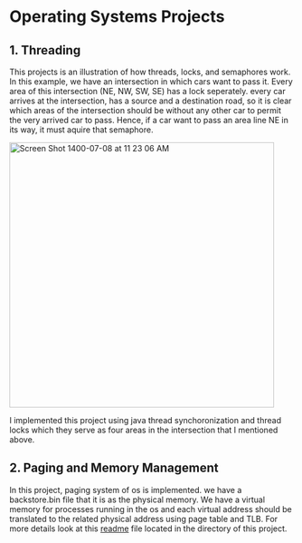 # Operating Systems Projects

## 1. Threading
This projects is an illustration of how threads, locks, and semaphores work. In this example, we have an intersection in which cars want to pass it. Every area of this intersection (NE, NW, SW, SE) has a lock seperately. every car arrives at the intersection, has a source and a destination road, so it is clear which areas of the intersection should be without any other car to permit the very arrived car to pass. Hence, if a car want to pass an area line NE in its way, it must aquire that semaphore.

<img width="468" alt="Screen Shot 1400-07-08 at 11 23 06 AM" src="https://user-images.githubusercontent.com/39591768/135410901-b4f9b9b9-dff3-4447-9d47-a5c35497715b.png">

I implemented this project using java thread synchoronization and thread locks which they serve as four areas in the intersection that I mentioned above.

## 2. Paging and Memory Management
In this project, paging system of os is implemented. we have a backstore.bin file that it is as the physical memory. We have a virtual memory for processes running in the os and each virtual address should be translated to the related physical address using page table and TLB. For more details look at this [readme]() file located in the directory of this project.


